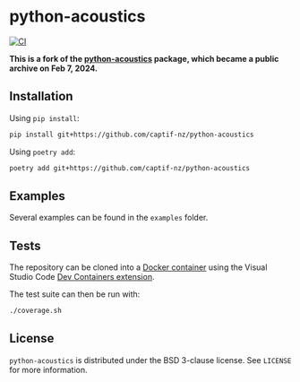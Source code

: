 # python-acoustics

[![CI](https://github.com/captif-nz/python-acoustics/actions/workflows/ci.yml/badge.svg)](https://github.com/captif-nz/python-acoustics/actions/workflows/ci.yml)

**This is a fork of the [python-acoustics](https://github.com/python-acoustics/python-acoustics) package, which became a public archive on Feb 7, 2024.**

## Installation

Using `pip install`:

```bash
pip install git+https://github.com/captif-nz/python-acoustics
```

Using `poetry add`:

```bash
poetry add git+https://github.com/captif-nz/python-acoustics
```

## Examples

Several examples can be found in the `examples` folder.

## Tests

The repository can be cloned into a [Docker container](https://www.docker.com/) using the Visual Studio Code [Dev Containers extension](https://marketplace.visualstudio.com/items?itemName=ms-vscode-remote.remote-containers).

The test suite can then be run with:

```bash
./coverage.sh
```

## License

`python-acoustics` is distributed under the BSD 3-clause license. See `LICENSE` for more information.
